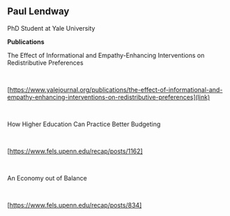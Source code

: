 ## Paul Lendway

PhD Student at Yale University

**Publications** 

The Effect of Informational and Empathy-Enhancing Interventions on Redistributive Preferences

 &nbsp;

[https://www.yalejournal.org/publications/the-effect-of-informational-and-empathy-enhancing-interventions-on-redistributive-preferences](link)

 &nbsp;
 
How Higher Education Can Practice Better Budgeting

 &nbsp;
 
[https://www.fels.upenn.edu/recap/posts/1162]

 &nbsp;
 
An Economy out of Balance

 &nbsp;

[https://www.fels.upenn.edu/recap/posts/834]




